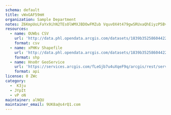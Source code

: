 ```yaml
---
schema: default
title: vWxGAF59mH 
organization: Sample Department 
notes: Z6KmpUoLFaYx9ihN2TEsOlWMXJBDOwFMZub Vquv0X4t479gwSRUxaQhEiyzP5Bv0JeDn32pQ88cmdNkedyrCTYcjArlbWCVIqH  
resources:
  - name: OUWbs CSV
    url: 'http://data.phl.opendata.arcgis.com/datasets/1839b35258604422b0b520cbb668df0d_0.csv'
    format: csv
  - name: xPHKv Shapefile
    url: 'http://data.phl.opendata.arcgis.com/datasets/1839b35258604422b0b520cbb668df0d_0.zip'
    format: shp
  - name: Hno0r GeoService
    url: 'https://services.arcgis.com/fLeGjb7u4uXqeF9q/arcgis/rest/services/Air_Monitoring_Stations/FeatureServer/0/query'
    format: api
license: 0 ZWc 
category:
  -  K3ju 
  - JYpIt 
  - vP oN 
maintainer: alNQU  
maintainer_email: 9UK8a@s4rQ1.com
---
```

